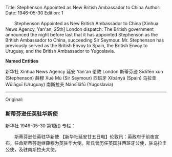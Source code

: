 Title: Stephenson Appointed as New British Ambassador to China
Author:
Date: 1946-05-30
Edition: 1

　　Stephenson Appointed as New British Ambassador to China
    [Xinhua News Agency, Yan'an, 25th] London dispatch: The British government announced the night before last that it has appointed Stephenson as the British Ambassador to China, succeeding Sir Seymour. Mr. Stephenson has previously served as the British Envoy to Spain, the British Envoy to Uruguay, and the British Ambassador to Yugoslavia.



**Named Entities**

新华社    Xinhua News Agency
延安    Yan'an
伦敦    London
斯蒂芬逊    Sīdīfēn xùn (Stephenson)
薛穆    Xuē Mù (Sir Seymour)
西班牙    Xībānyá (Spain)
乌拉圭    Wūlāguī (Uruguay)
南斯拉夫    Nánsīlāfū (Yugoslavia)



<hr /> 

Original: 


### 斯蒂芬逊任英驻华新使
新华社
1946-05-30
第1版()
专栏：

　　斯蒂芬逊任英驻华新使
    【新华社延安廿五日电】伦敦讯：英政府于前夜宣布，任命斯蒂芬逊继薛穆为英驻华大使。斯氏曾历任英国驻西班牙公使，驻乌拉圭公使，及驻南斯拉夫大使。

